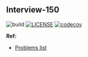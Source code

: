 ## Interview-150

![build](https://github.com/lushenle/interview-150/actions/workflows/test.yml/badge.svg)
[![LICENSE](https://img.shields.io/github/license/lushenle/interview-150.svg)](/LICENSE)
[![codecov](https://codecov.io/gh/lushenle/interview-150/branch/main/graph/badge.svg?token=6DFG6R03RT)](https://codecov.io/gh/lushenle/interview-150)

**Ref:**

- [Problems list](https://leetcode.cn/studyplan/top-interview-150/)
